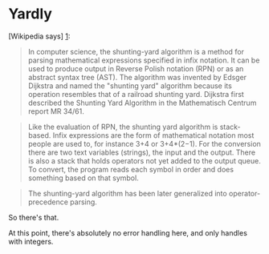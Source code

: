 Yardly
======

[Wikipedia says] [1]:

> In computer science, the shunting-yard algorithm is a method for parsing mathematical expressions specified in infix notation. It can be used to produce output in Reverse Polish notation (RPN) or as an abstract syntax tree (AST). The algorithm was invented by Edsger Dijkstra and named the "shunting yard" algorithm because its operation resembles that of a railroad shunting yard. Dijkstra first described the Shunting Yard Algorithm in the Mathematisch Centrum report MR 34/61.

> Like the evaluation of RPN, the shunting yard algorithm is stack-based. Infix expressions are the form of mathematical notation most people are used to, for instance 3+4 or 3+4*(2−1). For the conversion there are two text variables (strings), the input and the output. There is also a stack that holds operators not yet added to the output queue. To convert, the program reads each symbol in order and does something based on that symbol.

> The shunting-yard algorithm has been later generalized into operator-precedence parsing.

So there's that.

At this point, there's absolutely no error handling here, and only handles with integers.

[1]: https://en.wikipedia.org/wiki/Shunting-yard_algorithm
